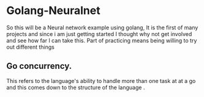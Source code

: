 # Golang-Neuralnet
So this will be a Neural network example using golang, It is the first of many projects and since i am just getting 
started I thought why not get involved and see how far I can take this. 
Part of practicing means being willing to try out different things 

## Go concurrency.
This refers to the language's ability to handle more than one task at at a go and this comes
down to the structure of the language . 

